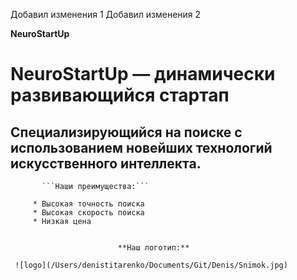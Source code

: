 
Добавил изменения 1
Добавил изменения 2

 **NeuroStartUp**
#  NeuroStartUp — динамически развивающийся стартап
##  Cпециализирующийся на поиске с использованием новейших технологий искусственного интеллекта.

           ```Наши преимущества:```

         * Высокая точность поиска
         * Высокая скорость поиска
         * Низкая цена


                            **Наш логотип:**

     ![logo](/Users/denistitarenko/Documents/Git/Denis/Snimok.jpg)

        
